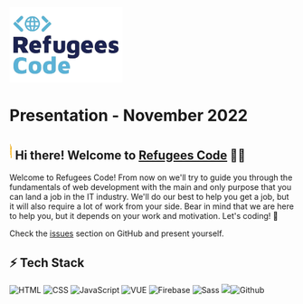<img src="./assets/rc-logo.png" alt="drawing" width="200"/>

# Presentation - November 2022

## <img src="https://raw.githubusercontent.com/ABSphreak/ABSphreak/master/gifs/Hi.gif" height="32px" width="5px"> Hi there! Welcome to [Refugees Code](https://refugeescode.org/) 👩‍💻

Welcome to Refugees Code! From now on we'll try to guide you through the fundamentals of web development with the main and only purpose that you can land a job in the IT industry. We'll do our best to help you get a job, but it will also require a lot of work from your side. Bear in mind that we are here to help you, but it depends on your work and motivation. Let's coding! 💫 

Check the [issues](https://github.com/mfrcodingproject/Presentation-nov22/issues) section on GitHub and present yourself.

## ⚡ Tech Stack

 ![HTML](https://img.shields.io/badge/HTML5-E34F26?style=for-the-badge&logo=html5&logoColor=white) ![CSS](https://img.shields.io/badge/CSS-239120?&style=for-the-badge&logo=css3&logoColor=white) ![JavaScript](https://img.shields.io/badge/JavaScript-F7DF1E?style=for-the-badge&logo=javascript&logoColor=black) ![VUE](https://img.shields.io/badge/Vue.js-35495E?style=for-the-badge&logo=vuedotjs&logoColor=4FC08D) ![Firebase](https://img.shields.io/badge/Firebase-FFCA28?style=for-the-badge&logo=firebase&logoColor=black) ![Sass](https://img.shields.io/badge/Sass-CC6699?style=for-the-badge&logo=sass&logoColor=white) ![](https://img.shields.io/badge/git%20-%23F05033.svg?&style=for-the-badge&logo=git&logoColor=white)![Github](https://img.shields.io/badge/github%20-%23121011.svg?&style=for-the-badge&logo=github&logoColor=white) 